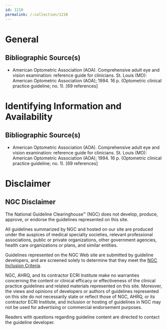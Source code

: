 ```yaml
---
id: 1210
permalink: /:collection/1210
---
```


# General

## Bibliographic Source(s)

- American Optometric Association (AOA). Comprehensive adult eye and vision examination: reference guide for clinicians. St. Louis (MO): American Optometric Association (AOA); 1994. 16 p. (Optometric clinical practice guideline; no. 1). [69 references]

# Identifying Information and Availability

## Bibliographic Source(s)

- American Optometric Association (AOA). Comprehensive adult eye and vision examination: reference guide for clinicians. St. Louis (MO): American Optometric Association (AOA); 1994. 16 p. (Optometric clinical practice guideline; no. 1). [69 references]

# Disclaimer

## NGC Disclaimer

The National Guideline Clearinghouse™ (NGC) does not develop, produce, approve, or endorse the guidelines represented on this site.

All guidelines summarized by NGC and hosted on our site are produced under the auspices of medical specialty societies, relevant professional associations, public or private organizations, other government agencies, health care organizations or plans, and similar entities.

Guidelines represented on the NGC Web site are submitted by guideline developers, and are screened solely to determine that they meet the [NGC Inclusion Criteria](/help-and-about/summaries/inclusion-criteria).

NGC, AHRQ, and its contractor ECRI Institute make no warranties concerning the content or clinical efficacy or effectiveness of the clinical practice guidelines and related materials represented on this site. Moreover, the views and opinions of developers or authors of guidelines represented on this site do not necessarily state or reflect those of NGC, AHRQ, or its contractor ECRI Institute, and inclusion or hosting of guidelines in NGC may not be used for advertising or commercial endorsement purposes.

Readers with questions regarding guideline content are directed to contact the guideline developer.

